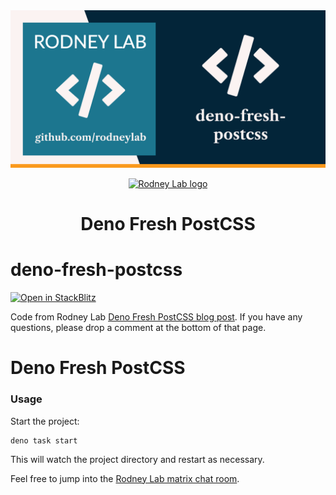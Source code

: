 <img src="../../images/rodneylab-github-deno-fresh-postcss.png" alt="Rodney Lab deno-fresh-postcss Github banner">

<p align="center">
  <a aria-label="Open Rodney Lab site" href="https://rodneylab.com" rel="nofollow noopener noreferrer">
    <img alt="Rodney Lab logo" src="https://rodneylab.com/assets/icon.png" width="60" />
  </a>
</p>
<h1 align="center">
  Deno Fresh PostCSS
</h1>

# deno-fresh-postcss

[![Open in StackBlitz](https://developer.stackblitz.com/img/open_in_stackblitz.svg)](https://stackblitz.com/github/rodneylab/deno/tree/main/demos/deno-fresh-postcss)

Code from Rodney Lab
<a aria-label="Deno Fresh Post C S S blog post" href="https://rodneylab.com/deno-fresh-postcss/">Deno
Fresh PostCSS blog post</a>. If you have any questions, please drop a comment at
the bottom of that page.

# Deno Fresh PostCSS

### Usage

Start the project:

```
deno task start
```

This will watch the project directory and restart as necessary.

Feel free to jump into the
[Rodney Lab matrix chat room](https://matrix.to/#/%23rodney:matrix.org).
